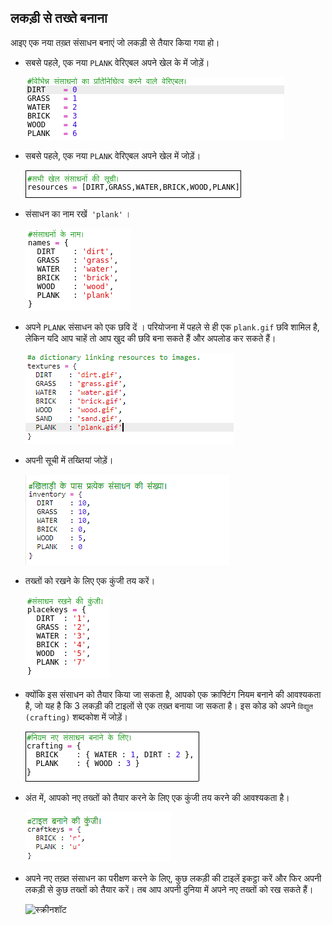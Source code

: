 ## लकड़ी से तख्ते बनाना

आइए एक नया तख़्त संसाधन बनाएं जो लकड़ी से तैयार किया गया हो।

+ सबसे पहले, एक नया `PLANK` वेरिएबल अपने खेल के में जोड़ें।
    
    ![स्क्रीनशॉट](images/craft-plank-const.png)

+ सबसे पहले, एक नया ` PLANK ` वेरिएबल अपने खेल में जोड़ें।
    
    ![स्क्रीनशॉट](images/craft-plank-resources.png)

+ संसाधन का नाम रखें` 'plank'` ।
    
    ![स्क्रीनशॉट](images/craft-plank-names.png)

+ अपने `PLANK` संसाधन को एक छवि दें । परियोजना में पहले से ही एक `plank.gif` छवि शामिल है, लेकिन यदि आप चाहें तो आप खुद की छवि बना सकते हैं और अपलोड कर सकते हैं।
    
    ![स्क्रीनशॉट](images/craft-plank-textures.png)

+ अपनी सूची में तख्तियां जोड़ें।
    
    ![स्क्रीनशॉट](images/craft-plank-inventory.png)

+ तख्तों को रखने के लिए एक कुंजी तय करें।
    
    ![स्क्रीनशॉट](images/craft-plank-placekeys.png)

+ क्योंकि इस संसाधन को तैयार किया जा सकता है, आपको एक क्राफ्टिंग नियम बनाने की आवश्यकता है, जो यह है कि 3 लकड़ी की टाइलों से एक तख़्त बनाया जा सकता है। इस कोड को अपने `विद्युत (crafting)` शब्दकोश में जोड़ें।
    
    ![स्क्रीनशॉट](images/craft-plank-crafting.png)

+ अंत में, आपको नए तख्तों को तैयार करने के लिए एक कुंजी तय करने की आवश्यकता है।
    
    ![स्क्रीनशॉट](images/craft-plank-craftkeys.png)

+ अपने नए तख़्त संसाधन का परीक्षण करने के लिए, कुछ लकड़ी की टाइलें इकट्ठा करें और फिर अपनी लकड़ी से कुछ तख्तों को तैयार करें। तब आप अपनी दुनिया में अपने नए तख्तों को रख सकते हैं।
    
    ![स्क्रीनशॉट](images/craft-plank-test.png)